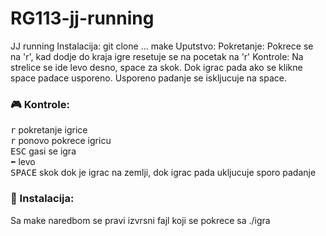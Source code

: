 # RG113-jj-running
JJ running
Instalacija:
	git clone ...
	make
Uputstvo:
 Pokretanje:
	Pokrece se na 'r', kad dodje do kraja igre resetuje 
	se na pocetak na 'r'
 Kontrole:
	Na strelice se ide levo desno, space za skok.
	Dok igrac pada ako se klikne space padace usporeno.
	Usporeno padanje se iskljucuje na space. 



### :video_game: Kontrole:
<kbd>r</kbd> pokretanje igrice <br>
<kbd>r</kbd> ponovo pokrece igricu <br>
<kbd>ESC</kbd> gasi se igra <br>
<kbd>:arrow_left:</kbd> levo <br>
<kbd>SPACE</kbd> skok dok je igrac na zemlji, dok igrac pada ukljucuje sporo padanje <br>

### :wrench: Instalacija:
Sa make naredbom se pravi izvrsni fajl koji se pokrece sa ./igra

